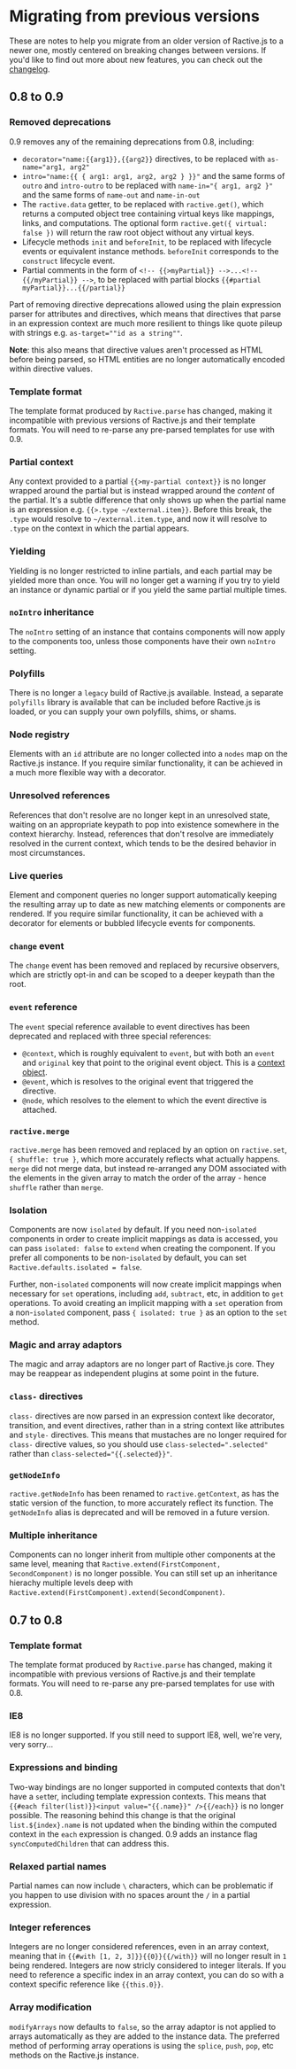 # Migrating from previous versions

These are notes to help you migrate from an older version of Ractive.js to a newer one, mostly centered on breaking changes between versions. If you'd like to find out more about new features, you can check out the [changelog](https://github.com/ractivejs/ractive/blob/dev/CHANGELOG.md).

## 0.8 to 0.9

### Removed deprecations

0.9 removes any of the remaining deprecations from 0.8, including:

* `decorator="name:{{arg1}},{{arg2}}` directives, to be replaced with `as-name="arg1, arg2"`
* `intro="name:{{ { arg1: arg1, arg2, arg2 } }}"` and the same forms of `outro` and `intro-outro` to be replaced with `name-in="{ arg1, arg2 }"` and the same forms of `name-out` and `name-in-out`
* The `ractive.data` getter, to be replaced with `ractive.get()`, which returns a computed object tree containing virtual keys like mappings, links, and computations. The optional form `ractive.get({ virtual: false })` will return the raw root object without any virtual keys.
* Lifecycle methods `init` and `beforeInit`, to be replaced with lifecycle events or equivalent instance methods. `beforeInit` corresponds to the `construct` lifecycle event.
* Partial comments in the form of `<!-- {{>myPartial}} -->...<!-- {{/myPartial}} -->`, to be replaced with partial blocks `{{#partial myPartial}}...{{/partial}}`

Part of removing directive deprecations allowed using the plain expression parser for attributes and directives, which means that directives that parse in an expression context are much more resilient to things like quote pileup with strings e.g. `as-target=""id as a string""`.

__Note__: this also means that directive values aren't processed as HTML before being parsed, so HTML entities are no longer automatically encoded within directive values.

### Template format

The template format produced by `Ractive.parse` has changed, making it incompatible with previous versions of Ractive.js and their template formats. You will need to re-parse any pre-parsed templates for use with 0.9.

### Partial context

Any context provided to a partial `{{>my-partial context}}` is no longer wrapped around the partial but is instead wrapped around the _content_ of the partial. It's a subtle difference that only shows up when the partial name is an expression e.g. `{{>.type ~/external.item}}`. Before this break, the `.type` would resolve to `~/external.item.type`, and now it will resolve to `.type` on the context in which the partial appears.

### Yielding

Yielding is no longer restricted to inline partials, and each partial may be yielded more than once. You will no longer get a warning if you try to yield an instance or dynamic partial or if you yield the same partial multiple times.

### `noIntro` inheritance

The `noIntro` setting of an instance that contains components will now apply to the components too, unless those components have their own `noIntro` setting.

### Polyfills

There is no longer a `legacy` build of Ractive.js available. Instead, a separate `polyfills` library is available that can be included before Ractive.js is loaded, or you can supply your own polyfills, shims, or shams.

### Node registry

Elements with an `id` attribute are no longer collected into a `nodes` map on the Ractive.js instance. If you require similar functionality, it can be achieved in a much more flexible way with a decorator.

### Unresolved references

References that don't resolve are no longer kept in an unresolved state, waiting on an appropriate keypath to pop into existence somewhere in the context hierarchy. Instead, references that don't resolve are immediately resolved in the current context, which tends to be the desired behavior in most circumstances.

### Live queries

Element and component queries no longer support automatically keeping the resulting array up to date as new matching elements or components are rendered. If you require similar functionality, it can be achieved with a decorator for elements or bubbled lifecycle events for components.

### `change` event

The `change` event has been removed and replaced by recursive observers, which are strictly opt-in and can be scoped to a deeper keypath than the root.

### `event` reference

The `event` special reference available to event directives has been deprecated and replaced with three special references:

* `@context`, which is roughly equivalent to `event`, but with both an `event` and `original` key that point to the original event object. This is a [context object](/api/context.md).
* `@event`, which is resolves to the original event that triggered the directive.
* `@node`, which resolves to the element to which the event directive is attached.

### `ractive.merge`

`ractive.merge` has been removed and replaced by an option on `ractive.set`, `{ shuffle: true }`, which more accurately reflects what actually happens. `merge` did not merge data, but instead re-arranged any DOM associated with the elements in the given array to match the order of the array - hence `shuffle` rather than `merge`.

### Isolation

Components are now `isolated` by default. If you need non-`isolated` components in order to create implicit mappings as data is accessed, you can pass `isolated: false` to `extend` when creating the component. If you prefer all components to be non-`isolated` by default, you can set `Ractive.defaults.isolated = false`.

Further, non-`isolated` components will now create implicit mappings when necessary for `set` operations, including `add`, `subtract`, etc, in addition to `get` operations. To avoid creating an implicit mapping with a `set` operation from a non-`isolated` component, pass `{ isolated: true }` as an option to the `set` method.

### Magic and array adaptors

The magic and array adaptors are no longer part of Ractive.js core. They may be reappear as independent plugins at some point in the future.

### `class-` directives

`class-` directives are now parsed in an expression context like decorator, transition, and event directives, rather than in a string context like attributes and `style-` directives. This means that mustaches are no longer required for `class-` directive values, so you should use `class-selected=".selected"` rather than `class-selected="{{.selected}}"`.

### `getNodeInfo`

`ractive.getNodeInfo` has been renamed to `ractive.getContext`, as has the static version of the function, to more accurately reflect its function. The `getNodeInfo` alias is deprecated and will be removed in a future version.

### Multiple inheritance

Components can no longer inherit from multiple other components at the same level, meaning that `Ractive.extend(FirstComponent, SecondComponent)` is no longer possible. You can still set up an inheritance hierachy multiple levels deep with `Ractive.extend(FirstComponent).extend(SecondComponent)`.

## 0.7 to 0.8

### Template format

The template format produced by `Ractive.parse` has changed, making it incompatible with previous versions of Ractive.js and their template formats. You will need to re-parse any pre-parsed templates for use with 0.8.

### IE8

IE8 is no longer supported. If you still need to support IE8, well, we're very, very sorry...

### Expressions and binding

Two-way bindings are no longer supported in computed contexts that don't have a `set`ter, including template expression contexts. This means that `{{#each filter(list)}}<input value="{{.name}}" />{{/each}}` is no longer possible. The reasoning behind this change is that the original `list.${index}.name` is not updated when the binding within the computed context in the `each` expression is changed. 0.9 adds an instance flag `syncComputedChildren` that can address this.

### Relaxed partial names

Partial names can now include `\` characters, which can be problematic if you happen to use division with no spaces arount the `/` in a partial expression.

### Integer references

Integers are no longer considered references, even in an array context, meaning that in `{{#with [1, 2, 3]}}{{0}}{{/with}}` will no longer result in `1` being rendered. Integers are now stricly considered to integer literals. If you need to reference a specific index in an array context, you can do so with a context specific reference like `{{this.0}}`.

### Array modification

`modifyArrays` now defaults to `false`, so the array adaptor is not applied to arrays automatically as they are added to the instance data. The preferred method of performing array operations is using the `splice`, `push`, `pop`, etc methods on the Ractive.js instance.
